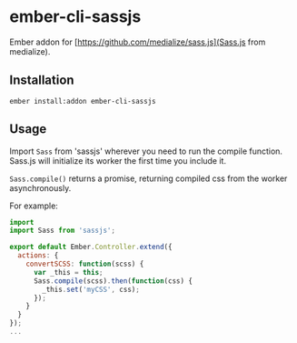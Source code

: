 # ember-cli-sassjs

Ember addon for [https://github.com/medialize/sass.js](Sass.js from medialize).

## Installation

`ember install:addon ember-cli-sassjs`

## Usage

Import `Sass` from 'sassjs' wherever you need to run the compile function. Sass.js will initialize its worker the first time you include it.

`Sass.compile()` returns a promise, returning compiled css from the worker asynchronously.

For example:

```javascript
import
import Sass from 'sassjs';

export default Ember.Controller.extend({
  actions: {
    convertSCSS: function(scss) {
      var _this = this;
      Sass.compile(scss).then(function(css) {
        _this.set('myCSS', css);
      });
    }
  }
});
...
```
